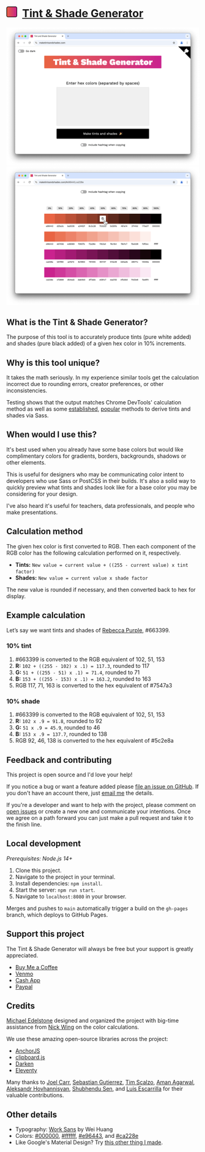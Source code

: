 # [<img src="assets/icon.svg" width="28px" />](https://maketintsandshades.com) &nbsp;[Tint & Shade Generator](https://maketintsandshades.com)

<a href="https://maketintsandshades.com">
 <picture>
   <source media="(prefers-color-scheme: dark)" srcset="assets/home-dark.png" />
   <source media="(prefers-color-scheme: light)" srcset="assets/home-light.png" />
   <img alt="Screenshot of app home page" src="images/home-light.png" />
 </picture>
</a>

<a href="https://maketintsandshades.com">
 <picture>
   <source media="(prefers-color-scheme: dark)" srcset="assets/colors-dark.png" />
   <source media="(prefers-color-scheme: light)" srcset="assets/colors-light.png" />
   <img alt="Screenshot of app home page" src="images/colors-light.png" />
 </picture>
</a>

## What is the Tint & Shade Generator?

The purpose of this tool is to accurately produce tints (pure white added) and shades (pure black added) of a given hex color in 10% increments.

## Why is this tool unique?

It takes the math seriously. In my experience similar tools get the calculation incorrect due to rounding errors, creator preferences, or other inconsistencies.

Testing shows that the output matches Chrome DevTools' calculation method as well as some [established](https://css-tricks.com/snippets/sass/tint-shade-functions), [popular](https://sindresorhus.com/sass-extras/#color-function-tint) methods to derive tints and shades via Sass.

## When would I use this?

It's best used when you already have some base colors but would like complimentary colors for gradients, borders, backgrounds, shadows or other elements.

This is useful for designers who may be communicating color intent to developers who use Sass or PostCSS in their builds. It's also a solid way to quickly preview what tints and shades look like for a base color you may be considering for your design.

I've also heard it's useful for teachers, data professionals, and people who make presentations.

## Calculation method

The given hex color is first converted to RGB. Then each component of the RGB color has the following calculation performed on it, respectively.

-   **Tints:** `New value = current value + ((255 - current value) x tint factor)`
-   **Shades:** `New value = current value x shade factor`

The new value is rounded if necessary, and then converted back to hex for display.

## Example calculation

Let’s say we want tints and shades of [Rebecca Purple](https://meyerweb.com/eric/thoughts/2014/06/19/rebeccapurple/), #663399.

### 10% tint

1.  #663399 is converted to the RGB equivalent of 102, 51, 153
2.  **R:** `102 + ((255 - 102) x .1) = 117.3`, rounded to 117
3.  **G:** `51 + ((255 - 51) x .1) = 71.4`, rounded to 71
4.  **B:** `153 + ((255 - 153) x .1) = 163.2`, rounded to 163
5.  RGB 117, 71, 163 is converted to the hex equivalent of #7547a3

### 10% shade

1.  #663399 is converted to the RGB equivalent of 102, 51, 153
2.  **R:** `102 x .9 = 91.8`, rounded to 92
3.  **G:** `51 x .9 = 45.9`, rounded to 46
4.  **B:** `153 x .9 = 137.7`, rounded to 138
5.  RGB 92, 46, 138 is converted to the hex equivalent of #5c2e8a

## Feedback and contributing

This project is open source and I'd love your help!

If you notice a bug or want a feature added please [file an issue on GitHub](https://github.com/edelstone/tints-and-shades/issues/new). If you don't have an account there, just [email me](mailto:contact@maketintsandshades.com) the details.

If you're a developer and want to help with the project, please comment on [open issues](https://github.com/edelstone/tints-and-shades/issues) or create a new one and communicate your intentions. Once we agree on a path forward you can just make a pull request and take it to the finish line.

## Local development

_Prerequisites: Node.js 14+_

1.  Clone this project.
2.  Navigate to the project in your terminal.
3.  Install dependencies: `npm install`.
4.  Start the server: `npm run start`.
5.  Navigate to `localhost:8080` in your browser.

Merges and pushes to `main` automatically trigger a build on the `gh-pages` branch, which deploys to GitHub Pages.

## Support this project

The Tint & Shade Generator will always be free but your support is greatly appreciated.

-   [Buy Me a Coffee](https://www.buymeacoffee.com/edelstone)
-   [Venmo](https://venmo.com/michaeledelstone)
-   [Cash App](https://cash.app/$edelstone)
-   [Paypal](https://www.paypal.me/edelstone)

## Credits

[Michael Edelstone](https://michaeledelstone.com) designed and organized the project with big-time assistance from [Nick Wing](https://github.com/wickning1) on the color calculations.

We use these amazing open-source libraries across the project:

-   [AnchorJS](https://github.com/bryanbraun/anchorjs)
-   [clipboard.js](https://github.com/zenorocha/clipboard.js)
-   [Darken](https://github.com/ColinEspinas/darken)
-   [Eleventy](https://github.com/11ty/eleventy)

Many thanks to [Joel Carr](https://github.com/joelcarr), [Sebastian Gutierrez](https://github.com/pepas24), [Tim Scalzo](https://github.com/TJScalzo), [Aman Agarwal](https://github.com/AmanAgarwal041), [Aleksandr Hovhannisyan](https://github.com/AleksandrHovhannisyan), [Shubhendu Sen](https://github.com/Sen-442b), and [Luis Escarrilla](https://github.com/latesc) for their valuable contributions.

## Other details

-   Typography: [Work Sans](https://weiweihuanghuang.github.io/Work-Sans/) by Wei Huang
-   Colors: [#000000](https://maketintsandshades.com/#000000), [#ffffff](https://maketintsandshades.com/#ffffff), [#e96443](https://maketintsandshades.com/#e96443), and [#ca228e](https://maketintsandshades.com/#ca228e)
-   Like Google's Material Design? Try [this other thing I made](https://materialpalettes.com).